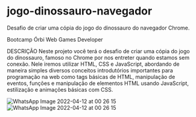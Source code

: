 # jogo-dinossauro-navegador
Desafio de criar uma cópia do jogo do dinossauro do  navegador Chrome.

Bootcamp Órbi Web Games Developer

DESCRIÇÃO
Neste projeto você terá o desafio de criar uma cópia do jogo do dinossauro, famoso no Chrome por nos entreter quando estamos sem conexão. Nele iremos utilizar HTML, CSS e JavaScript, abordando de maneira simples diversos conceitos introdutórios importantes para programação na web como tags básicas de HTML, manipulação de eventos, funções e manipulação de elementos HTML usando JavaScript, estilização e animações básicas com CSS.


![WhatsApp Image 2022-04-12 at 00 26 15](https://user-images.githubusercontent.com/13179667/162873706-b2242b37-0fcb-4f74-9841-a5234317eb68.jpeg)
![WhatsApp Image 2022-04-12 at 00 26 15](https://user-images.githubusercontent.com/13179667/162874483-331eee7e-95f8-4565-8a91-d5a5b01f7847.jpeg)
